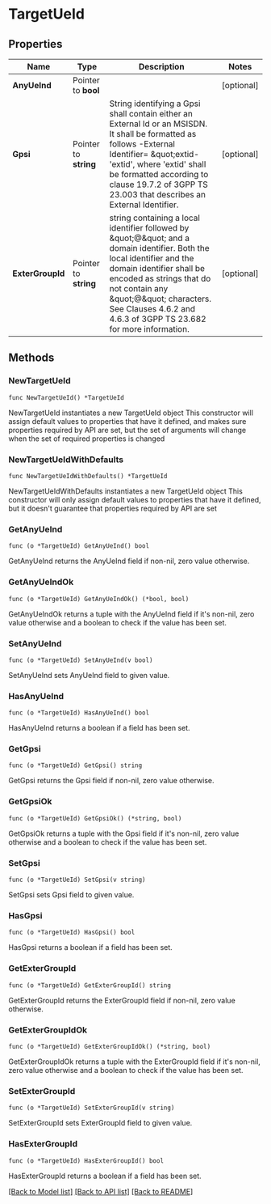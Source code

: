 # TargetUeId

## Properties

Name | Type | Description | Notes
------------ | ------------- | ------------- | -------------
**AnyUeInd** | Pointer to **bool** |  | [optional] 
**Gpsi** | Pointer to **string** | String identifying a Gpsi shall contain either an External Id or an MSISDN.  It shall be formatted as follows -External Identifier&#x3D; \&quot;extid-&#39;extid&#39;, where &#39;extid&#39;  shall be formatted according to clause 19.7.2 of 3GPP TS 23.003 that describes an  External Identifier.   | [optional] 
**ExterGroupId** | Pointer to **string** | string containing a local identifier followed by \&quot;@\&quot; and a domain identifier. Both the local identifier and the domain identifier shall be encoded as strings that do not contain any \&quot;@\&quot; characters. See Clauses 4.6.2 and 4.6.3 of 3GPP TS 23.682 for more information. | [optional] 

## Methods

### NewTargetUeId

`func NewTargetUeId() *TargetUeId`

NewTargetUeId instantiates a new TargetUeId object
This constructor will assign default values to properties that have it defined,
and makes sure properties required by API are set, but the set of arguments
will change when the set of required properties is changed

### NewTargetUeIdWithDefaults

`func NewTargetUeIdWithDefaults() *TargetUeId`

NewTargetUeIdWithDefaults instantiates a new TargetUeId object
This constructor will only assign default values to properties that have it defined,
but it doesn't guarantee that properties required by API are set

### GetAnyUeInd

`func (o *TargetUeId) GetAnyUeInd() bool`

GetAnyUeInd returns the AnyUeInd field if non-nil, zero value otherwise.

### GetAnyUeIndOk

`func (o *TargetUeId) GetAnyUeIndOk() (*bool, bool)`

GetAnyUeIndOk returns a tuple with the AnyUeInd field if it's non-nil, zero value otherwise
and a boolean to check if the value has been set.

### SetAnyUeInd

`func (o *TargetUeId) SetAnyUeInd(v bool)`

SetAnyUeInd sets AnyUeInd field to given value.

### HasAnyUeInd

`func (o *TargetUeId) HasAnyUeInd() bool`

HasAnyUeInd returns a boolean if a field has been set.

### GetGpsi

`func (o *TargetUeId) GetGpsi() string`

GetGpsi returns the Gpsi field if non-nil, zero value otherwise.

### GetGpsiOk

`func (o *TargetUeId) GetGpsiOk() (*string, bool)`

GetGpsiOk returns a tuple with the Gpsi field if it's non-nil, zero value otherwise
and a boolean to check if the value has been set.

### SetGpsi

`func (o *TargetUeId) SetGpsi(v string)`

SetGpsi sets Gpsi field to given value.

### HasGpsi

`func (o *TargetUeId) HasGpsi() bool`

HasGpsi returns a boolean if a field has been set.

### GetExterGroupId

`func (o *TargetUeId) GetExterGroupId() string`

GetExterGroupId returns the ExterGroupId field if non-nil, zero value otherwise.

### GetExterGroupIdOk

`func (o *TargetUeId) GetExterGroupIdOk() (*string, bool)`

GetExterGroupIdOk returns a tuple with the ExterGroupId field if it's non-nil, zero value otherwise
and a boolean to check if the value has been set.

### SetExterGroupId

`func (o *TargetUeId) SetExterGroupId(v string)`

SetExterGroupId sets ExterGroupId field to given value.

### HasExterGroupId

`func (o *TargetUeId) HasExterGroupId() bool`

HasExterGroupId returns a boolean if a field has been set.


[[Back to Model list]](../README.md#documentation-for-models) [[Back to API list]](../README.md#documentation-for-api-endpoints) [[Back to README]](../README.md)


